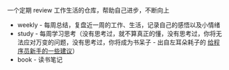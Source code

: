 一个定期 review 工作生活的仓库，帮助自己进步，不断向上

* weekly - 每周总结，复盘近一周的工作、生活，记录自己的感悟以及小情绪
* study - 每周学习思考（没有思考过，就不算真正的懂，没有思考过，你将无法应对万变的问题，没有思考过，你将成为书呆子 - 出自左耳朵耗子的 [给程序员新手的一些建议](https://coolshell.cn/articles/4976.html)）
* book - 读书笔记